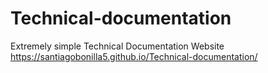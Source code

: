 # Technical-documentation
Extremely simple Technical Documentation Website https://santiagobonilla5.github.io/Technical-documentation/
